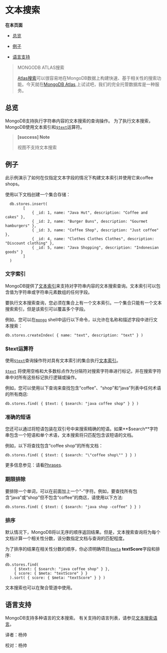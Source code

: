 # 文本搜索

**在本页面**

*   [总览](#Overview)

*   [例子](#Example)

*   [语言支持](#Language)

> MONGODB ATLAS搜索
>
> [Atlas搜索](https://docs.atlas.mongodb.com/atlas-search)可以很容易地在MongoDB数据上构建快速、基于相关性的搜索功能。今天就在[MongoDB Atlas](https://www.mongodb.com/cloud/atlas?tck=docs_server),上试试吧，我们的完全托管数据库是一种服务。

## <span id="Overview">总览</span>

MongoDB支持执行字符串内容的文本搜索的查询操作。 为了执行文本搜索，MongoDB使用文本索引和[`$text`](#)运算符。

> **[success] Note**
>
> 视图不支持文本搜索

## <span id="Example">例子</span>

此示例演示了如何在仅指定文本字段的情况下构建文本索引并使用它来coffee shops。

使用以下文档创建一个集合存储：

```shell
  db.stores.insert(
  		[
  			{ _id: 1, name: "Java Hut", description: "Coffee and cakes" },
  			{ _id: 2, name: "Burger Buns", description: "Gourmet hamburgers" },
  			{ _id: 3, name: "Coffee Shop", description: "Just coffee" },  
  			{ _id: 4, name: "Clothes Clothes Clothes", description: "Discount clothing" }, 
  			{ _id: 5, name: "Java Shopping", description: "Indonesian goods" } 
  		]
  )
```

### 文字索引

MongoDB提供了[文本索引](https://docs.mongodb.com/master/core/index-text/#index-feature-text)来支持对字符串内容的文本搜索查询。文本索引可以包含值为字符串或字符串元素数组的任何字段。

要执行文本搜索查询，您必须在集合上有一个文本索引。一个集合只能有一个文本搜索索引，但是该索引可以覆盖多个字段。

例如，您可以在[`mongo`](https://docs.mongodb.com/master/reference/program/mongo/#bin.mongo) shell中运行以下命令，以允许在名称和描述字段中进行文本搜索：

```shell
db.stores.createIndex( { name: "text", description: "text" } )
```

### $text运算符

使用[`$text`](https://docs.mongodb.com/master/reference/operator/query/text/#op._S_text)查询操作符对具有文本索引的集合执行[文本索引](https://docs.mongodb.com/master/core/index-text/#index-feature-text)。

[`$text`](https://docs.mongodb.com/master/reference/operator/query/text/#op._S_text) 将使用空格和大多数标点作为分隔符对搜索字符串进行标记，并在搜索字符串中对所有这些标记执行逻辑或操作。

例如，您可以使用以下查询来查找包含“coffee”、“shop”和“java”列表中任何术语的所有商店:

```shell
db.stores.find( { $text: { $search: "java coffee shop" } } )
```

### 准确的短语

您还可以通过将短语包装在双引号中来搜索精确的短语。如果**$search**字符串包含一个短语和单个术语，文本搜索将只匹配包含该短语的文档。

例如，以下将查找包含“coffee shop”的所有文档：

```shell
db.stores.find( { $text: { $search: "\"coffee shop\"" } } )
```

更多信息参见：请看[Phrases](https://docs.mongodb.com/manual/reference/operator/query/text/#text-operator-phrases).

### 期限排除

要排除一个单词，可以在前面加上一个“-”字符。例如，要查找所有包含“java”或“shop”但不包含“coffee”的商店，请使用以下方法:

```shell
db.stores.find( { $text: { $search: "java shop -coffee" } } )
```

### 排序

默认情况下，MongoDB将以无序的顺序返回结果。但是，文本搜索查询将为每个文档计算一个相关性分数，该分数指定文档与查询的匹配程度。

为了排序的结果在相关性分数的顺序，你必须明确项目[`$meta`](https://docs.mongodb.com/master/reference/operator/aggregation/meta/#proj._S_meta)  **textScore**字段和排序:

```shell
db.stores.find( 
  	{ $text: { $search: "java coffee shop" } },
  	{ score: { $meta: "textScore" } }
  ).sort( { score: { $meta: "textScore" } } )
```

文本搜索也可以在聚合管道中使用。

## <span id="Language">语言支持</span>

MongoDB支持多种语言的文本搜索。 有关支持的语言列表，请参见[文本搜索语言](https://docs.mongodb.com/manual/reference/text-search-languages/)。


译者：杨帅

校对：杨帅